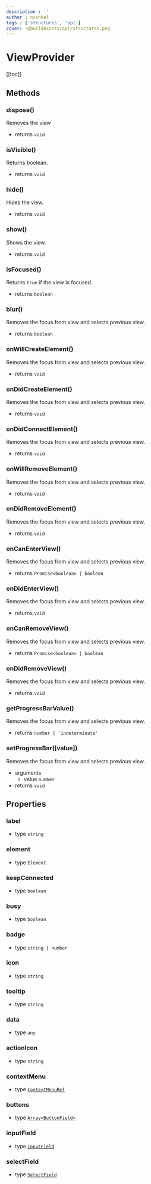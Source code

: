```yaml
---
description : ''
author : nishkal
tags : ['structures', 'api']
cover: ~@buildAssets/api/structures.png
---
```


# ViewProvider

[[toc]]

## Methods

### dispose()
Removes the view
* returns `void`

### isVisible()
Returns boolean.
* returns `void`

### hide()
Hides the view.
* returns `void`

### show()
Shows the view.
* returns `void`

### isFocused()
Returns `true` if the view is focused.
* returns `boolean`

### blur()
Removes the focus from view and selects previous view.
* returns `boolean`





### onWillCreateElement()
Removes the focus from view and selects previous view.
* returns `void`

### onDidCreateElement()
Removes the focus from view and selects previous view.
* returns `void`

### onDidConnectElement()
Removes the focus from view and selects previous view.
* returns `void`

### onWillRemoveElement()
Removes the focus from view and selects previous view.
* returns `void`

### onDidRemoveElement()
Removes the focus from view and selects previous view.
* returns `void`

### onCanEnterView()
Removes the focus from view and selects previous view.
* returns `Promise<boolean> | boolean`

### onDidEnterView()
Removes the focus from view and selects previous view.
* returns `void`

### onCanRemoveView()
Removes the focus from view and selects previous view.
* returns `Promise<boolean> | boolean`

### onDidRemoveView()
Removes the focus from view and selects previous view.
* returns `void`

### getProgressBarValue()
Removes the focus from view and selects previous view.
* returns `number | 'indeterminate'`


### setProgressBar([value])
Removes the focus from view and selects previous view.
* arguments
  * value `number`
* returns `void`






## Properties

### label
* type `string`

### element
* type `Element`

### keepConnected
* type `boolean`

### busy
* type `boolean`

### badge
* type `string | number`

### icon
* type `string`

### tooltip
* type `string`

### data
* type `any`

### actionIcon
* type `string`

### contextMenu
* type [`ContextMenuRef`](/)

### buttons
* type [`Array<ButtonField>`](/)

### inputField
* type [`InputField`](/)

### selectField
* type [`SelectField`](/)
